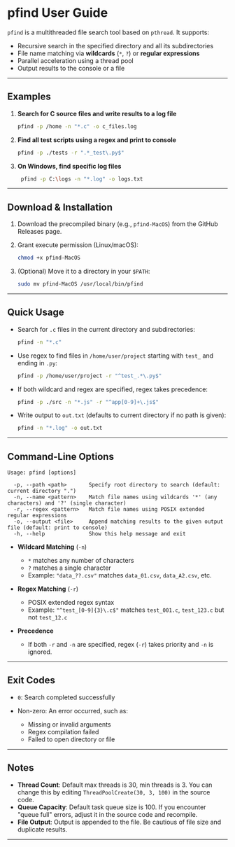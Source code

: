 # pfind User Guide

`pfind` is a multithreaded file search tool based on `pthread`. It supports:

* Recursive search in the specified directory and all its subdirectories
* File name matching via **wildcards** (`*`, `?`) or **regular expressions**
* Parallel acceleration using a thread pool
* Output results to the console or a file

---

## Examples

1. **Search for C source files and write results to a log file**

   ```bash
   pfind -p /home -n "*.c" -o c_files.log
   ```

2. **Find all test scripts using a regex and print to console**

   ```bash
   pfind -p ./tests -r ".*_test\.py$"
   ```

3. **On Windows, find specific log files**

   ```bash
    pfind -p C:\logs -n "*.log" -o logs.txt
    ```

---

## Download & Installation

1. Download the precompiled binary (e.g., `pfind-MacOS`) from the GitHub Releases page.
2. Grant execute permission (Linux/macOS):

   ```bash
   chmod +x pfind-MacOS
   ```
3. (Optional) Move it to a directory in your `$PATH`:

   ```bash
   sudo mv pfind-MacOS /usr/local/bin/pfind
   ```

---

## Quick Usage

* Search for `.c` files in the current directory and subdirectories:

  ```bash
  pfind -n "*.c"
  ```

* Use regex to find files in `/home/user/project` starting with `test_` and ending in `.py`:

  ```bash
  pfind -p /home/user/project -r "^test_.*\.py$"
  ```

* If both wildcard and regex are specified, regex takes precedence:

  ```bash
  pfind -p ./src -n "*.js" -r "^app[0-9]+\.js$"
  ```

* Write output to `out.txt` (defaults to current directory if no path is given):

  ```bash
  pfind -n "*.log" -o out.txt
  ```

---

## Command-Line Options

```text
Usage: pfind [options]

  -p, --path <path>       Specify root directory to search (default: current directory ".")
  -n, --name <pattern>    Match file names using wildcards '*' (any characters) and '?' (single character)
  -r, --regex <pattern>   Match file names using POSIX extended regular expressions
  -o, --output <file>     Append matching results to the given output file (default: print to console)
  -h, --help              Show this help message and exit
```

* **Wildcard Matching** (`-n`)

    * `*` matches any number of characters
    * `?` matches a single character
    * Example: `"data_??.csv"` matches `data_01.csv`, `data_A2.csv`, etc.

* **Regex Matching** (`-r`)

    * POSIX extended regex syntax
    * Example: `"^test_[0-9]{3}\.c$"` matches `test_001.c`, `test_123.c` but not `test_12.c`

* **Precedence**

    * If both `-r` and `-n` are specified, regex (`-r`) takes priority and `-n` is ignored.

---

## Exit Codes

* `0`: Search completed successfully
* Non-zero: An error occurred, such as:

    * Missing or invalid arguments
    * Regex compilation failed
    * Failed to open directory or file

---

## Notes

* **Thread Count**: Default max threads is 30, min threads is 3. You can change this by editing `ThreadPoolCreate(30, 3, 100)` in the source code.
* **Queue Capacity**: Default task queue size is 100. If you encounter "queue full" errors, adjust it in the source code and recompile.
* **File Output**: Output is appended to the file. Be cautious of file size and duplicate results.

---